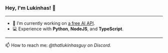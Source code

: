 ### Hey, I'm Lukinhas! 👋

***

- 🔭 I’m currently working on [a free AI API](https://discord.gg/zukijourney).
- 💻 Experience with **Python**, **NodeJS**, and **TypeScript**.

***

📫 How to reach me: *@thatlukinhasguy on Discord.*
